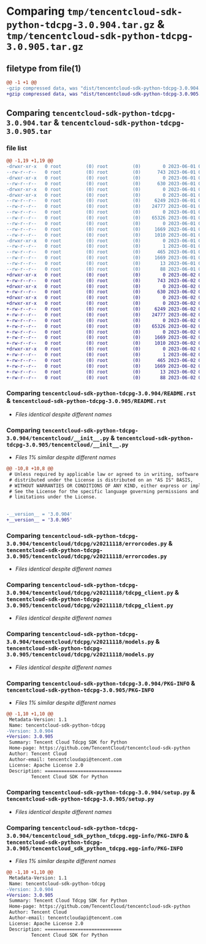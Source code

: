 # Comparing `tmp/tencentcloud-sdk-python-tdcpg-3.0.904.tar.gz` & `tmp/tencentcloud-sdk-python-tdcpg-3.0.905.tar.gz`

## filetype from file(1)

```diff
@@ -1 +1 @@
-gzip compressed data, was "dist/tencentcloud-sdk-python-tdcpg-3.0.904.tar", last modified: Thu Jun  1 02:47:33 2023, max compression
+gzip compressed data, was "dist/tencentcloud-sdk-python-tdcpg-3.0.905.tar", last modified: Fri Jun  2 00:40:26 2023, max compression
```

## Comparing `tencentcloud-sdk-python-tdcpg-3.0.904.tar` & `tencentcloud-sdk-python-tdcpg-3.0.905.tar`

### file list

```diff
@@ -1,19 +1,19 @@
-drwxr-xr-x   0 root         (0) root         (0)        0 2023-06-01 02:47:33.000000 tencentcloud-sdk-python-tdcpg-3.0.904/
--rw-r--r--   0 root         (0) root         (0)      743 2023-06-01 02:47:33.000000 tencentcloud-sdk-python-tdcpg-3.0.904/README.rst
-drwxr-xr-x   0 root         (0) root         (0)        0 2023-06-01 02:47:33.000000 tencentcloud-sdk-python-tdcpg-3.0.904/tencentcloud/
--rw-r--r--   0 root         (0) root         (0)      630 2023-06-01 02:47:33.000000 tencentcloud-sdk-python-tdcpg-3.0.904/tencentcloud/__init__.py
-drwxr-xr-x   0 root         (0) root         (0)        0 2023-06-01 02:47:33.000000 tencentcloud-sdk-python-tdcpg-3.0.904/tencentcloud/tdcpg/
-drwxr-xr-x   0 root         (0) root         (0)        0 2023-06-01 02:47:33.000000 tencentcloud-sdk-python-tdcpg-3.0.904/tencentcloud/tdcpg/v20211118/
--rw-r--r--   0 root         (0) root         (0)     6249 2023-06-01 02:47:33.000000 tencentcloud-sdk-python-tdcpg-3.0.904/tencentcloud/tdcpg/v20211118/errorcodes.py
--rw-r--r--   0 root         (0) root         (0)    24777 2023-06-01 02:47:33.000000 tencentcloud-sdk-python-tdcpg-3.0.904/tencentcloud/tdcpg/v20211118/tdcpg_client.py
--rw-r--r--   0 root         (0) root         (0)        0 2023-06-01 02:47:33.000000 tencentcloud-sdk-python-tdcpg-3.0.904/tencentcloud/tdcpg/v20211118/__init__.py
--rw-r--r--   0 root         (0) root         (0)    65326 2023-06-01 02:47:33.000000 tencentcloud-sdk-python-tdcpg-3.0.904/tencentcloud/tdcpg/v20211118/models.py
--rw-r--r--   0 root         (0) root         (0)        0 2023-06-01 02:47:33.000000 tencentcloud-sdk-python-tdcpg-3.0.904/tencentcloud/tdcpg/__init__.py
--rw-r--r--   0 root         (0) root         (0)     1669 2023-06-01 02:47:33.000000 tencentcloud-sdk-python-tdcpg-3.0.904/PKG-INFO
--rw-r--r--   0 root         (0) root         (0)     1010 2023-06-01 02:47:33.000000 tencentcloud-sdk-python-tdcpg-3.0.904/setup.py
-drwxr-xr-x   0 root         (0) root         (0)        0 2023-06-01 02:47:33.000000 tencentcloud-sdk-python-tdcpg-3.0.904/tencentcloud_sdk_python_tdcpg.egg-info/
--rw-r--r--   0 root         (0) root         (0)        1 2023-06-01 02:47:33.000000 tencentcloud-sdk-python-tdcpg-3.0.904/tencentcloud_sdk_python_tdcpg.egg-info/dependency_links.txt
--rw-r--r--   0 root         (0) root         (0)      465 2023-06-01 02:47:33.000000 tencentcloud-sdk-python-tdcpg-3.0.904/tencentcloud_sdk_python_tdcpg.egg-info/SOURCES.txt
--rw-r--r--   0 root         (0) root         (0)     1669 2023-06-01 02:47:33.000000 tencentcloud-sdk-python-tdcpg-3.0.904/tencentcloud_sdk_python_tdcpg.egg-info/PKG-INFO
--rw-r--r--   0 root         (0) root         (0)       13 2023-06-01 02:47:33.000000 tencentcloud-sdk-python-tdcpg-3.0.904/tencentcloud_sdk_python_tdcpg.egg-info/top_level.txt
--rw-r--r--   0 root         (0) root         (0)       88 2023-06-01 02:47:33.000000 tencentcloud-sdk-python-tdcpg-3.0.904/setup.cfg
+drwxr-xr-x   0 root         (0) root         (0)        0 2023-06-02 00:40:26.000000 tencentcloud-sdk-python-tdcpg-3.0.905/
+-rw-r--r--   0 root         (0) root         (0)      743 2023-06-02 00:40:26.000000 tencentcloud-sdk-python-tdcpg-3.0.905/README.rst
+drwxr-xr-x   0 root         (0) root         (0)        0 2023-06-02 00:40:26.000000 tencentcloud-sdk-python-tdcpg-3.0.905/tencentcloud/
+-rw-r--r--   0 root         (0) root         (0)      630 2023-06-02 00:40:26.000000 tencentcloud-sdk-python-tdcpg-3.0.905/tencentcloud/__init__.py
+drwxr-xr-x   0 root         (0) root         (0)        0 2023-06-02 00:40:26.000000 tencentcloud-sdk-python-tdcpg-3.0.905/tencentcloud/tdcpg/
+drwxr-xr-x   0 root         (0) root         (0)        0 2023-06-02 00:40:26.000000 tencentcloud-sdk-python-tdcpg-3.0.905/tencentcloud/tdcpg/v20211118/
+-rw-r--r--   0 root         (0) root         (0)     6249 2023-06-02 00:40:26.000000 tencentcloud-sdk-python-tdcpg-3.0.905/tencentcloud/tdcpg/v20211118/errorcodes.py
+-rw-r--r--   0 root         (0) root         (0)    24777 2023-06-02 00:40:26.000000 tencentcloud-sdk-python-tdcpg-3.0.905/tencentcloud/tdcpg/v20211118/tdcpg_client.py
+-rw-r--r--   0 root         (0) root         (0)        0 2023-06-02 00:40:26.000000 tencentcloud-sdk-python-tdcpg-3.0.905/tencentcloud/tdcpg/v20211118/__init__.py
+-rw-r--r--   0 root         (0) root         (0)    65326 2023-06-02 00:40:26.000000 tencentcloud-sdk-python-tdcpg-3.0.905/tencentcloud/tdcpg/v20211118/models.py
+-rw-r--r--   0 root         (0) root         (0)        0 2023-06-02 00:40:26.000000 tencentcloud-sdk-python-tdcpg-3.0.905/tencentcloud/tdcpg/__init__.py
+-rw-r--r--   0 root         (0) root         (0)     1669 2023-06-02 00:40:26.000000 tencentcloud-sdk-python-tdcpg-3.0.905/PKG-INFO
+-rw-r--r--   0 root         (0) root         (0)     1010 2023-06-02 00:40:26.000000 tencentcloud-sdk-python-tdcpg-3.0.905/setup.py
+drwxr-xr-x   0 root         (0) root         (0)        0 2023-06-02 00:40:26.000000 tencentcloud-sdk-python-tdcpg-3.0.905/tencentcloud_sdk_python_tdcpg.egg-info/
+-rw-r--r--   0 root         (0) root         (0)        1 2023-06-02 00:40:26.000000 tencentcloud-sdk-python-tdcpg-3.0.905/tencentcloud_sdk_python_tdcpg.egg-info/dependency_links.txt
+-rw-r--r--   0 root         (0) root         (0)      465 2023-06-02 00:40:26.000000 tencentcloud-sdk-python-tdcpg-3.0.905/tencentcloud_sdk_python_tdcpg.egg-info/SOURCES.txt
+-rw-r--r--   0 root         (0) root         (0)     1669 2023-06-02 00:40:26.000000 tencentcloud-sdk-python-tdcpg-3.0.905/tencentcloud_sdk_python_tdcpg.egg-info/PKG-INFO
+-rw-r--r--   0 root         (0) root         (0)       13 2023-06-02 00:40:26.000000 tencentcloud-sdk-python-tdcpg-3.0.905/tencentcloud_sdk_python_tdcpg.egg-info/top_level.txt
+-rw-r--r--   0 root         (0) root         (0)       88 2023-06-02 00:40:26.000000 tencentcloud-sdk-python-tdcpg-3.0.905/setup.cfg
```

### Comparing `tencentcloud-sdk-python-tdcpg-3.0.904/README.rst` & `tencentcloud-sdk-python-tdcpg-3.0.905/README.rst`

 * *Files identical despite different names*

### Comparing `tencentcloud-sdk-python-tdcpg-3.0.904/tencentcloud/__init__.py` & `tencentcloud-sdk-python-tdcpg-3.0.905/tencentcloud/__init__.py`

 * *Files 1% similar despite different names*

```diff
@@ -10,8 +10,8 @@
 # Unless required by applicable law or agreed to in writing, software
 # distributed under the License is distributed on an "AS IS" BASIS,
 # WITHOUT WARRANTIES OR CONDITIONS OF ANY KIND, either express or implied.
 # See the License for the specific language governing permissions and
 # limitations under the License.
 
 
-__version__ = '3.0.904'
+__version__ = '3.0.905'
```

### Comparing `tencentcloud-sdk-python-tdcpg-3.0.904/tencentcloud/tdcpg/v20211118/errorcodes.py` & `tencentcloud-sdk-python-tdcpg-3.0.905/tencentcloud/tdcpg/v20211118/errorcodes.py`

 * *Files identical despite different names*

### Comparing `tencentcloud-sdk-python-tdcpg-3.0.904/tencentcloud/tdcpg/v20211118/tdcpg_client.py` & `tencentcloud-sdk-python-tdcpg-3.0.905/tencentcloud/tdcpg/v20211118/tdcpg_client.py`

 * *Files identical despite different names*

### Comparing `tencentcloud-sdk-python-tdcpg-3.0.904/tencentcloud/tdcpg/v20211118/models.py` & `tencentcloud-sdk-python-tdcpg-3.0.905/tencentcloud/tdcpg/v20211118/models.py`

 * *Files identical despite different names*

### Comparing `tencentcloud-sdk-python-tdcpg-3.0.904/PKG-INFO` & `tencentcloud-sdk-python-tdcpg-3.0.905/PKG-INFO`

 * *Files 1% similar despite different names*

```diff
@@ -1,10 +1,10 @@
 Metadata-Version: 1.1
 Name: tencentcloud-sdk-python-tdcpg
-Version: 3.0.904
+Version: 3.0.905
 Summary: Tencent Cloud Tdcpg SDK for Python
 Home-page: https://github.com/TencentCloud/tencentcloud-sdk-python
 Author: Tencent Cloud
 Author-email: tencentcloudapi@tencent.com
 License: Apache License 2.0
 Description: ============================
         Tencent Cloud SDK for Python
```

### Comparing `tencentcloud-sdk-python-tdcpg-3.0.904/setup.py` & `tencentcloud-sdk-python-tdcpg-3.0.905/setup.py`

 * *Files identical despite different names*

### Comparing `tencentcloud-sdk-python-tdcpg-3.0.904/tencentcloud_sdk_python_tdcpg.egg-info/PKG-INFO` & `tencentcloud-sdk-python-tdcpg-3.0.905/tencentcloud_sdk_python_tdcpg.egg-info/PKG-INFO`

 * *Files 1% similar despite different names*

```diff
@@ -1,10 +1,10 @@
 Metadata-Version: 1.1
 Name: tencentcloud-sdk-python-tdcpg
-Version: 3.0.904
+Version: 3.0.905
 Summary: Tencent Cloud Tdcpg SDK for Python
 Home-page: https://github.com/TencentCloud/tencentcloud-sdk-python
 Author: Tencent Cloud
 Author-email: tencentcloudapi@tencent.com
 License: Apache License 2.0
 Description: ============================
         Tencent Cloud SDK for Python
```

